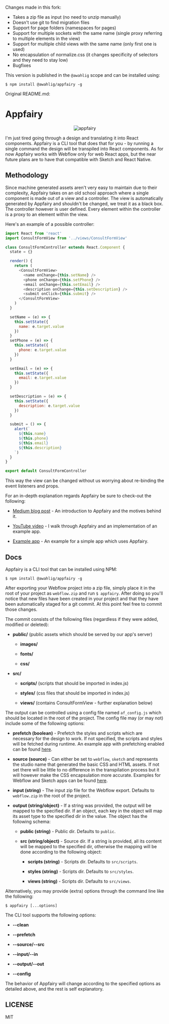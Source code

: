 Changes made in this fork:

- Takes a zip file as input (no need to unzip manually)
- Doesn't use git to find migration files
- Support for page folders (namespaces for pages)
- Support for multiple sockets with the same name (single proxy referring to multiple elements in the view)
- Support for multiple child views with the same name (only first one is used)
- No encapsulation of normalize.css (it changes specificity of selectors and they need to stay low)
- Bugfixes

This version is published in the `@awahlig` scope and can be installed using:

    $ npm install @awahlig/appfairy -g

Original README.md:

# Appfairy

<p align="center"><img src="https://user-images.githubusercontent.com/7648874/45173702-8e98e700-b23b-11e8-96c7-2426ab03abe0.png" alt="appfairy"></p>

I'm just tired going through a design and translating it into React components. Appfairy is a CLI tool that does that for you - by running a single command the design will be transpiled into React components. As for now Appfairy works with Webflow only for web React apps, but the near future plans are to have that compatible with Sketch and React Native.

## Methodology

Since machine generated assets aren't very easy to maintain due to their complexity, Appfairy takes on an old school approach where a single component is made out of a view and a controller. The view is automatically generated by Appfairy and shouldn't be changed, we treat it as a black box. The controller however is user defined. Every element within the controller is a proxy to an element within the view.

Here's an example of a possible controller:

```js
import React from 'react'
import ConsultFormView from '../views/ConsultFormView'

class ConsultFormController extends React.Component {
  state = {}

  render() {
    return (
      <ConsultFormView>
        <name onChange={this.setName} />
        <phone onChange={this.setPhone} />
        <email onChange={this.setEmail} />
        <description onChange={this.setDescription} />
        <submit onClick={this.submit} />
      </ConsultFormView>
    )
  }

  setName = (e) => {
    this.setState({
      name: e.target.value
    })
  }
  setPhone = (e) => {
    this.setState({
      phone: e.target.value
    })
  }

  setEmail = (e) => {
    this.setState({
      email: e.target.value
    })
  }

  setDescription = (e) => {
    this.setState({
      description: e.target.value
    })
  }

  submit = () => {
    alert(`
      ${this.name}
      ${this.phone}
      ${this.email}
      ${this.description}
    `)
  }
}

export default ConsultFormController
```

This way the view can be changed without us worrying about re-binding the event listeners and props.

For an in-depth explanation regards Appfairy be sure to check-out the following:

- [Medium blog post](https://medium.com/@eytanmanor/how-to-create-a-react-app-out-of-a-webflow-project-309b696a0533) - An introduction to Appfairy and the motives behind it.

- [YouTube video](https://www.youtube.com/watch?v=6hJe6pZld0o) - I walk through Appfairy and an implementation of an example app.

- [Example app](https://github.com/DAB0mB/Appfairy/tree/master/examples/prefetch) - An example for a simple app which uses Appfairy.

## Docs

Appfairy is a CLI tool that can be installed using NPM:

    $ npm install @awahlig/appfairy -g

After exporting your Webflow project into a zip file, simply place it in the root of your project as `webflow.zip` and run `$ appfairy`. After doing so you'll notice that new files have been created in your project and that they have been automatically staged for a git commit. At this point feel free to commit those changes.

The commit consists of the following files (regardless if they were added, modified or deleted):

- **public/** (public assets which should be served by our app's server)

  - **images/**

  - **fonts/**

  - **css/**

- **src/**

  - **scripts/** (scripts that should be imported in index.js)

  - **styles/** (css files that should be imported in index.js)

  - **views/** (contains ConsultFormView - further explanation below)

The output can be controlled using a config file named `af_config.js` which should be located in the root of the project. The config file may (or may not) include some of the following options:

- **prefetch (boolean)** - Prefetch the styles and scripts which are necessary for the design to work. If not specified, the scripts and styles will be fetched during runtime. An example app with prefetching enabled can be found [here](https://github.com/DAB0mB/Appfairy/tree/master/examples/prefetch).

- **source (source)** - Can either be set to `webflow`, `sketch` and represents the studio name that generated the basic CSS and HTML assets. If not set there will be little to no difference in the transpilation process but it will however make the CSS encapsulation more accurate. Examples for Webflow and Sketch apps can be found [here](https://github.com/DAB0mB/Appfairy/tree/master/examples).

- **input (string)** - The input zip file for the Webflow export. Defaults to `webflow.zip` in the root of the project.

- **output (string/object)** - If a string was provided, the output will be mapped to the specified dir. If an object, each key in the object will map its asset type to the specified dir in the value. The object has the following schema:

  - **public (string)** - Public dir. Defaults to `public`.

  - **src (string/object)** - Source dir. If a string is provided, all its content will be mapped to the specified dir, otherwise the mapping will be done according to the following object:

    - **scripts (string)** - Scripts dir. Defaults to `src/scripts`.

    - **styles (string)** - Scripts dir. Defaults to `src/styles`.

    - **views (string)** - Scripts dir. Defaults to `src/views`.

Alternatively, you may provide (extra) options through the command line like the following:

    $ appfairy [...options]

The CLI tool supports the following options:

- **--clean**

- **--prefetch**

- **--source/--src**

- **--input/--in**

- **--output/--out**

- **--config**

The behavior of Appfairy will change according to the specified options as detailed above, and the rest is self explanatory.

## LICENSE

MIT
